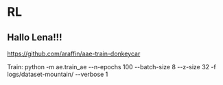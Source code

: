 # RL

## Hallo Lena!!!


https://github.com/araffin/aae-train-donkeycar

Train: python -m ae.train_ae --n-epochs 100 --batch-size 8 --z-size 32 -f logs/dataset-mountain/ --verbose 1

